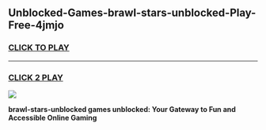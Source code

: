 
## Unblocked-Games-brawl-stars-unblocked-Play-Free-4jmjo
<h3>
<a href="https://premium76.site?title=brawl-stars-unblocked&ref=10A">CLICK TO PLAY</a></h3>
<hr>

<h3>
<a href="https://premium76.site?title=brawl-stars-unblocked&ref=10A">CLICK 2 PLAY</a>
  
</h3>

<a href="https://premium76.site?title=brawl-stars-unblocked&ref=10A"><img src="https://clearcache.store/games.png"></a>


**brawl-stars-unblocked games unblocked: Your Gateway to Fun and Accessible Online Gaming**
